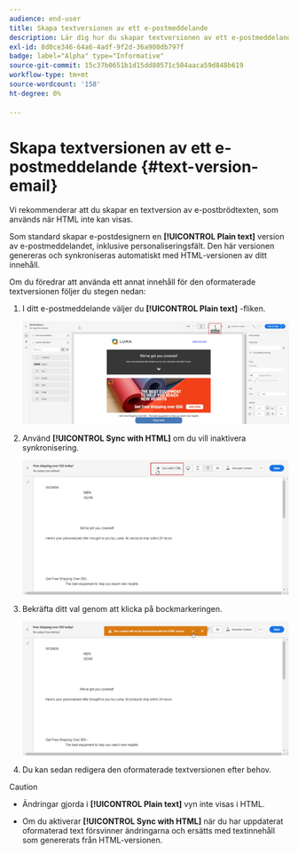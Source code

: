 ```yaml
---
audience: end-user
title: Skapa textversionen av ett e-postmeddelande
description: Lär dig hur du skapar textversionen av ett e-postmeddelande
exl-id: 8d0ce346-64a6-4adf-9f2d-36a900db797f
badge: label="Alpha" type="Informative"
source-git-commit: 15c37b0651b1d15dd80571c504aaca59d848b619
workflow-type: tm+mt
source-wordcount: '158'
ht-degree: 0%

---
```


# Skapa textversionen av ett e-postmeddelande {#text-version-email}

Vi rekommenderar att du skapar en textversion av e-postbrödtexten, som används när HTML inte kan visas.

Som standard skapar e-postdesignern en **[!UICONTROL Plain text]** version av e-postmeddelandet, inklusive personaliseringsfält. Den här versionen genereras och synkroniseras automatiskt med HTML-versionen av ditt innehåll.

Om du föredrar att använda ett annat innehåll för den oformaterade textversionen följer du stegen nedan:

1. I ditt e-postmeddelande väljer du **[!UICONTROL Plain text]** -fliken.

   ![](assets/text_version_3.png)

1. Använd **[!UICONTROL Sync with HTML]** om du vill inaktivera synkronisering.

   ![](assets/text_version_1.png)

1. Bekräfta ditt val genom att klicka på bockmarkeringen.

   ![](assets/text_version_2.png)

1. Du kan sedan redigera den oformaterade textversionen efter behov.

>[!CAUTION]
>
>* Ändringar gjorda i **[!UICONTROL Plain text]** vyn inte visas i HTML.
>
>* Om du aktiverar **[!UICONTROL Sync with HTML]** när du har uppdaterat oformaterad text försvinner ändringarna och ersätts med textinnehåll som genererats från HTML-versionen.


